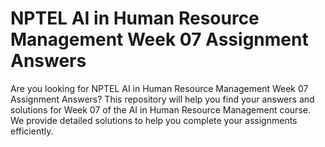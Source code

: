 # NPTEL AI in Human Resource Management Week 07 Assignment Answers

Are you looking for NPTEL AI in Human Resource Management Week 07 Assignment Answers? This repository will help you find your answers and solutions for Week 07 of the AI in Human Resource Management course. We provide detailed solutions to help you complete your assignments efficiently.